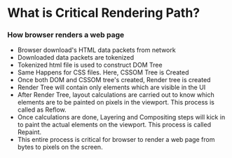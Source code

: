 # What is Critical Rendering Path?

### How browser renders a web page

- Browser download's HTML data packets from network
- Downloaded data packets are tokenized
- Tokenized html file is used to construct DOM Tree
- Same Happens for CSS files. Here, CSSOM Tree is Created
- Once both DOM and CSSOM tree's created, Render tree is created
- Render Tree will contain only elements which are visible in the UI
- After Render Tree, layout calculations are carried out to know which elements are to be painted on pixels in the viewport. This process is called as Reflow.
- Once calculations are done, Layering and Compositing steps will kick in to paint the actual elements on the viewport. This process is called Repaint.
- This entire process is critical for browser to render a web page from bytes to pixels on the screen.
